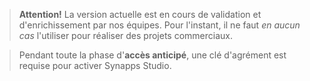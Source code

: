 > **Attention!** La version actuelle est en cours de validation et d'enrichissement par nos équipes.
  Pour l'instant, il ne faut *en aucun cas* l'utiliser pour réaliser des projets commerciaux.

> Pendant toute la phase d'**accès anticipé**, une clé d'agrément est requise pour activer Synapps Studio.
